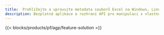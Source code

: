 ```yaml
---
title:  Prohlížejte a upravujte metadata souborů Excel na Windows, Linux a macOS
description: Bezplatná aplikace a rozhraní API pro manipulaci s vlastnostmi dokumentů souborů XLS a XLSX
---
```

{{< blocks/products/pf/agp/feature-solution >}} 

